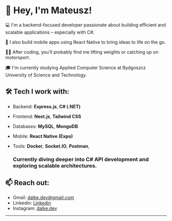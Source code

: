 # 👋 Hey, I'm Mateusz!

💻 I'm a backend-focused developer passionate about building efficient and scalable applications – especially with C#.

📱 I also build mobile apps using React Native to bring ideas to life on the go.

🏋️‍♂️ After coding, you’ll probably find me lifting weights or catching up on motorsport.

🎓 I'm currently studying Applied Computer Science at Bydgoszcz University of Science and Technology.

## 🛠️ Tech I work with:
- Backend: **Express.js**, **C# (.NET)**
- Frontend: **Next.js**, **Tailwind CSS**
- Databases: **MySQL**, **MongoDB**
- Mobile: **React Native (Expo)**
- Tools: **Docker**, **Socket.IO**, **Postman**,

  ### **Currently diving deeper into C# API development and exploring scalable architectures.**

## 📫 Reach out:
- Gmail: dalke.dev@gmail.com
- Linkedin: [Linkedin](https://www.linkedin.com/in/mateusz-dalke-12b56a2a8/)
- Instagram: [dalke.dev](https://www.instagram.com/dalke.dev/)

---
